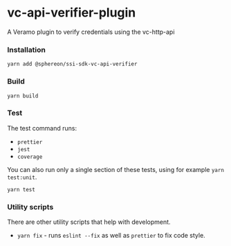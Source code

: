 # vc-api-verifier-plugin
A Veramo plugin to verify credentials using the vc-http-api

### Installation
```shell
yarn add @sphereon/ssi-sdk-vc-api-verifier
```

### Build
```shell
yarn build
```

### Test
The test command runs:
* `prettier`
* `jest`
* `coverage`

You can also run only a single section of these tests, using for example `yarn test:unit`.
```shell
yarn test
```

### Utility scripts
There are other utility scripts that help with development.

* `yarn fix` - runs `eslint --fix` as well as `prettier` to fix code style.
